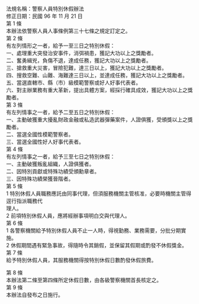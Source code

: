 法規名稱：警察人員特別休假辦法  
修正日期：民國 96 年 11 月 21 日  
第 1 條  
本辦法依警察人員人事條例第三十七條之規定訂定之。  
第 2 條  
有左列情形之一者，給予一至三日之特別休假：  
一、處理重大突發治安事件，消弭禍患，獲記大功以上之獎勵者。  
二、奮勇緝兇，負傷不退，達成任務，獲記大功以上之獎勵者。  
三、搶救重大災害，冒險犯難，達三日以上，獲記大功以上之獎勵者。  
四、搜救空難、山難、海難達三日以上，並達成任務，獲記大功以上之獎勵者。  
五、當選直轄市、縣（市）級模範警察或好人好事代表者。  
六、對主辦業務有重大革新，提出具體方案，經採行確具成效，獲記大功以上之獎勵者。  
第 3 條  
有左列情事之一者，給予二至五日之特別休假：  
一、主動破獲重大擾亂財政金融或私造武器彈藥案件，人證俱獲，受頒獎以上之獎勵者。  
二、當選全國性模範警察者。  
三、當選全國性好人好事代表者。  
第 4 條  
有左列情事之一者，給予三至七日之特別休假：  
一、主動破獲叛亂組織，人證俱獲者。  
二、因特別貢獻或特殊功績受頒勳章者。  
三、因特殊功績榮獲晉階者。  
第 5 條  
1 特別休假人員職務應託由同事代理，但須服務機關主管核准，必要時機關主管得逕行指派職務代  
理人。  
2 前項特別休假人員，應將經辦事項明白交與代理人。  
第 6 條  
1 各警察機關給予特別休假人員不止一人時，得視勤務、業務需要，分批分期實施。  
2 休假期間遇有緊急事故，得隨時令其銷假，並保留其假期或酌發不休假獎金。  
第 7 條  
給予特別休假人員，其服務機關得按特別休假日數酌發休假旅費。  


第 8 條  
本辦法第二條至第四條所定休假日數，由各級警察機關首長核定之。  
第 9 條  
本辦法自發布之日施行。  


